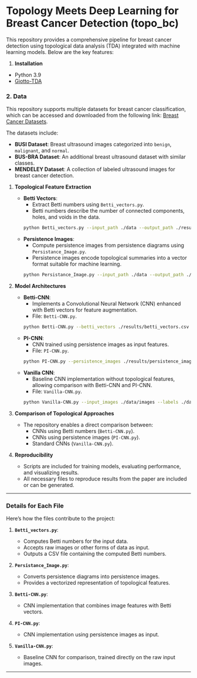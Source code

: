 # Topology Meets Deep Learning for Breast Cancer Detection (topo_bc)



This repository provides a comprehensive pipeline for breast cancer detection using topological data analysis (TDA) integrated with machine learning models. Below are the key features:


1. **Installation**
- Python 3.9 
- [Giotto-TDA]([https://giotto.ai/](https://giotto-ai.github.io/gtda-docs/0.5.1/library.html))

### 2. **Data**

This repository supports multiple datasets for breast cancer classification, which can be accessed and downloaded from the following link: [Breast Cancer Datasets](https://drive.google.com/drive/folders/19Xs8DrF9OBCWupTr1mTlCzC0mHICsffC?usp=sharing).

The datasets include:

- **BUSI Dataset**: Breast ultrasound images categorized into `benign`, `malignant`, and `normal`.
- **BUS-BRA Dataset**: An additional breast ultrasound dataset with similar classes.
- **MENDELEY Dataset**: A collection of labeled ultrasound images for breast cancer detection.

1. **Topological Feature Extraction**
   - **Betti Vectors**:
     - Extract Betti numbers using `Betti_vectors.py`.
     - Betti numbers describe the number of connected components, holes, and voids in the data.
     ```bash
     python Betti_vectors.py --input_path ./data --output_path ./results/betti_vectors.csv
     ```
   - **Persistence Images**:
     - Compute persistence images from persistence diagrams using `Persistance_Image.py`.
     - Persistence images encode topological summaries into a vector format suitable for machine learning.
     ```bash
     python Persistance_Image.py --input_path ./data --output_path ./results/persistence_images.npy
     ```

2. **Model Architectures**
   - **Betti-CNN**:
     - Implements a Convolutional Neural Network (CNN) enhanced with Betti vectors for feature augmentation.
     - File: `Betti-CNN.py`.
     ```bash
     python Betti-CNN.py --betti_vectors ./results/betti_vectors.csv --labels ./data/labels.csv
     ```
   - **PI-CNN**:
     - CNN trained using persistence images as input features.
     - File: `PI-CNN.py`.
     ```bash
     python PI-CNN.py --persistence_images ./results/persistence_images.npy --labels ./data/labels.csv
     ```
   - **Vanilla CNN**:
     - Baseline CNN implementation without topological features, allowing comparison with Betti-CNN and PI-CNN.
     - File: `Vanilla-CNN.py`.
     ```bash
     python Vanilla-CNN.py --input_images ./data/images --labels ./data/labels.csv
     ```

3. **Comparison of Topological Approaches**
   - The repository enables a direct comparison between:
     - CNNs using Betti numbers (`Betti-CNN.py`).
     - CNNs using persistence images (`PI-CNN.py`).
     - Standard CNNs (`Vanilla-CNN.py`).

4. **Reproducibility**
   - Scripts are included for training models, evaluating performance, and visualizing results.
   - All necessary files to reproduce results from the paper are included or can be generated.

---

### **Details for Each File**

Here’s how the files contribute to the project:

1. **`Betti_vectors.py`**:
   - Computes Betti numbers for the input data.
   - Accepts raw images or other forms of data as input.
   - Outputs a CSV file containing the computed Betti numbers.

2. **`Persistance_Image.py`**:
   - Converts persistence diagrams into persistence images.
   - Provides a vectorized representation of topological features.

3. **`Betti-CNN.py`**:
   - CNN implementation that combines image features with Betti vectors.

4. **`PI-CNN.py`**:
   - CNN implementation using persistence images as input.

5. **`Vanilla-CNN.py`**:
   - Baseline CNN for comparison, trained directly on the raw input images.

---

